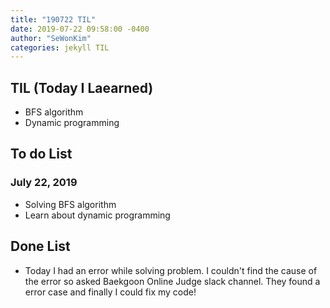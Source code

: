 ```yaml
---
title: "190722 TIL"
date: 2019-07-22 09:58:00 -0400
author: "SeWonKim"
categories: jekyll TIL
---
```


## TIL (Today I Laearned)
* BFS algorithm
* Dynamic programming

## To do List 
### July 22, 2019
* Solving BFS algorithm
* Learn about dynamic programming

## Done List
* Today I had an error while solving problem. I couldn't find the cause of the error so asked Baekgoon Online Judge slack channel. They found a error case and finally I could fix my code! 
